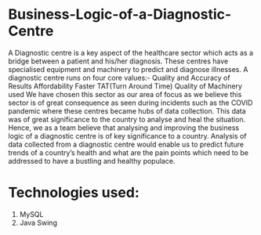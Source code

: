 # Business-Logic-of-a-Diagnostic-Centre
A Diagnostic centre is a key aspect of the healthcare sector which acts as a bridge between a patient and his/her
diagnosis. These centres have specialised equipment and machinery to predict and diagnose illnesses. A
diagnostic centre runs on four core values:-
Quality and Accuracy of Results
Affordability
Faster TAT(Turn Around Time)
Quality of Machinery used
We have chosen this sector as our area of focus as we believe this sector is of great consequence as seen during
incidents such as the COVID pandemic where these centres became hubs of data collection. This data was of
great significance to the country to analyse and heal the situation. Hence, we as a team believe that analysing and
improving the business logic of a diagnostic centre is of key significance to a country.
Analysis of data collected from a diagnostic centre would enable us to predict future trends of a country’s health
and what are the pain points which need to be addressed to have a bustling and healthy populace.
# Technologies used:
1. MySQL
2. Java Swing
